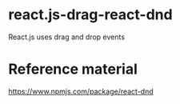# react.js-drag-react-dnd
React.js uses drag and drop events
# Reference material
https://www.npmjs.com/package/react-dnd
